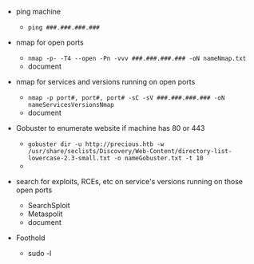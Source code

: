 - ping machine
	- `ping ###.###.###.###`

- nmap for open ports
	- `nmap -p- -T4 --open -Pn -vvv ###.###.###.### -oN nameNmap.txt`
	- document

- nmap for services and versions running on open ports
	- `nmap -p port#, port#, port# -sC -sV ###.###.###.### -oN nameServicesVersionsNmap` 
	- document

- Gobuster to enumerate website if machine has 80 or 443
	- `gobuster dir -u http://precious.htb -w /usr/share/seclists/Discovery/Web-Content/directory-list-lowercase-2.3-small.txt -o nameGobuster.txt -t 10`
	- 

- search for exploits, RCEs, etc on service's versions running on those open ports
	- SearchSploit
	- Metaspolit
	- document

- Foothold
	- sudo -l